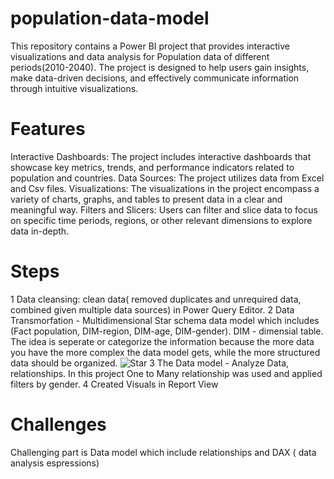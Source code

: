 # population-data-model

This repository contains a Power BI project that provides interactive visualizations and data analysis for Population data of different periods(2010-2040). The project is designed to help users gain insights, make data-driven decisions, and effectively communicate information through intuitive visualizations.

# Features
Interactive Dashboards: The project includes interactive dashboards that showcase key metrics, trends, and performance indicators related to population and countries.
Data Sources: The project utilizes data from Excel and Csv files.
Visualizations: The visualizations in the project encompass a variety of charts, graphs, and tables to present data in a clear and meaningful way.
Filters and Slicers: Users can filter and slice data to focus on specific time periods, regions, or other relevant dimensions to explore data in-depth.

# Steps
1 Data cleansing: clean data( removed duplicates and unrequired data, combined given multiple data sources) in Power Query Editor.
2 Data Transmorfation - Multidimensional Star schema data model which includes (Fact population, DIM-region, DIM-age, DIM-gender).
  DIM - dimensial table. The idea is seperate or categorize the information because the more data you have the more complex the data model     gets, while the more structured data should be organized. 
  ![Star](https://github.com/asselina94/population-data-model/assets/54496175/2707c20e-23e1-4983-b732-ae66a38f1a54)
3 The Data model - Analyze Data, relationships. 
  In this project One to Many relationship was used and applied filters by gender. 
4 Created Visuals in Report View

  
# Challenges
Challenging part is Data model which include relationships and DAX ( data analysis espressions)
